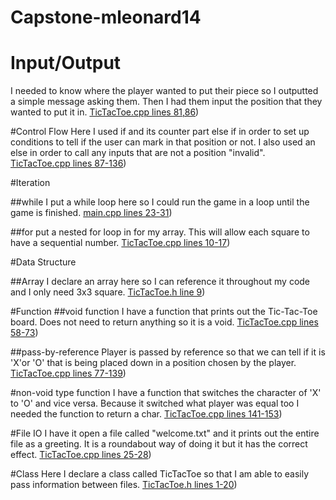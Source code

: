 # Capstone-mleonard14

# Input/Output
I needed to know where the player wanted to put their piece so I outputted a simple message asking them.
Then I had them input the position that they wanted to put it in.
[TicTacToe.cpp lines 81,86](/TicTacToe.cpp))



#Control Flow
Here I used if and its counter part else if in order to set up conditions to tell if the user can mark in that position or not. I also used an else in order to call any inputs that are not a position "invalid".
[TicTacToe.cpp lines 87-136](/TicTacToe.cpp))



#Iteration

##while
I put a while loop here so I could run the game in a loop until the game is finished.
[main.cpp lines 23-31](/main.cpp))

##for
put a nested for loop in for my array. This will allow each square to have a sequential number.
[TicTacToe.cpp lines 10-17](/TicTacToe.cpp))




#Data Structure

##Array
I declare an array here so I can reference it throughout my code and I only need 3x3 square.
[TicTacToe.h line 9](/TicTacToe.h))



#Function
##void function
I have a function that prints out the Tic-Tac-Toe board. Does not need to return anything so it is a void.
[TicTacToe.cpp lines 58-73](/TicTacToe.cpp))

##pass-by-reference
Player is passed by reference so that we can tell if it is 'X'or 'O' that is being placed down in a
position chosen by the player.
[TicTacToe.cpp lines 77-139](/TicTacToe.cpp))

#non-void type function
I have a function that switches the character of 'X' to 'O' and vice versa. Because it switched what player was equal too I needed the function to return a char.
[TicTacToe.cpp lines 141-153](/TicTacToe.cpp))



#File IO
I have it open a file called "welcome.txt" and it prints out the entire file as a greeting. It is a roundabout way of doing it but it has the correct effect.
[TicTacToe.cpp lines 25-28](/TicTacToe.cpp))


#Class
Here I declare a class called TicTacToe so that I am able to easily pass information between files. 
[TicTacToe.h lines 1-20](/TicTacToe.h))
